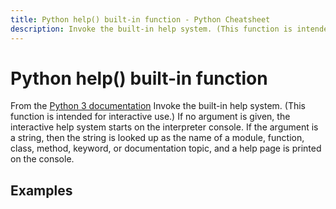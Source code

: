 ```yaml
---
title: Python help() built-in function - Python Cheatsheet
description: Invoke the built-in help system. (This function is intended for interactive use.) If no argument is given, the interactive help system starts on the interpreter console. If the argument is a string, then the string is looked up as the name of a module, function, class, method, keyword, or documentation topic, and a help page is printed on the console.
---
```


# Python help() built-in function

<base-disclaimer>
  <base-disclaimer-title>
    From the <a target="_blank" href="https://docs.python.org/3/library/functions.html#help">Python 3 documentation</a>
  </base-disclaimer-title>
  <base-disclaimer-content>
   Invoke the built-in help system. (This function is intended for interactive use.) If no argument is given, the interactive help system starts on the interpreter console. If the argument is a string, then the string is looked up as the name of a module, function, class, method, keyword, or documentation topic, and a help page is printed on the console.
  </base-disclaimer-content>
</base-disclaimer>

## Examples

<!-- remove this tag to start editing this page -->
<empty-section />
<!-- remove this tag to start editing this page -->
